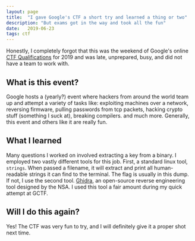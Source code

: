 ```yaml
---
layout: page
title:  "I gave Google's CTF a short try and learned a thing or two"
description: "But exams got in the way and took all the fun"
date:   2019-06-23
tags: ctf
---
```


Honestly, I completely forgot that this was the weekend of Google's online [CTF Qualifications](https://g.co/ctf) for 2019 and was late, unprepared, busy, and did not have a team to work with.

## What is this event?
Google hosts a (yearly?) event where hackers from around the world team up and attempt a variety of tasks like: exploiting machines over a network, reversing firmware, pulling passwords from tcp packets, hacking crypto stuff (something I suck at), breaking compilers. and much more. Generally, this event and others like it are really fun.

## What I learned
Many questions I worked on involved extracting a key from a binary. I employed two vastly different tools for this job. First, a standard linux tool, `strings`. When passed a filename, it will extract and print all human-readable strings it can find to the terminal. The flag is usually in this dump. If not, I use the second tool. [Ghidra](https://www.nsa.gov/resources/everyone/ghidra/), an open-source reverse engineering tool designed by the NSA. I used this tool a fair amount during my quick attempt at GCTF.

## Will I do this again?
Yes! The CTF was very fun to try, and I will definitely give it a proper shot next time.